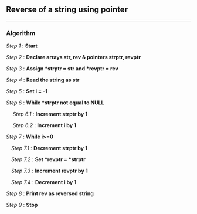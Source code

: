 ## Reverse of a string using pointer
---
### Algorithm

*Step 1* : **Start**

*Step 2* : **Declare arrays str, rev & pointers strptr, revptr**

*Step 3* : **Assign \*strptr = str and \*revptr = rev**

*Step 4* : **Read the string as str**

*Step 5* : **Set i = -1**

*Step 6* : **While \*strptr not equal to NULL**

&emsp; *Step 6.1* : **Increment strptr by  1**

&emsp; *Step 6.2* : **Increment i by 1**

*Step 7* : **While i>=0**

&emsp;*Step 7.1* : **Decrement strptr by 1**

&emsp;*Step 7.2* : **Set \*revptr = \*strptr**

&emsp;*Step 7.3* : **Increment revptr by 1**

&emsp;*Step 7.4* : **Decrement i by 1**

*Step 8* : **Print rev as reversed string**

*Step 9* : **Stop**
